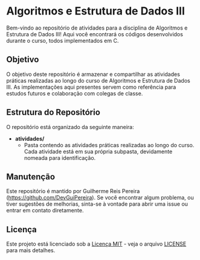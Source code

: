 # Algoritmos e Estrutura de Dados III

Bem-vindo ao repositório de atividades para a disciplina de Algoritmos e Estrutura de Dados III! Aqui você encontrará os códigos desenvolvidos durante o curso, todos implementados em C.

## Objetivo

O objetivo deste repositório é armazenar e compartilhar as atividades práticas realizadas ao longo do curso de Algoritmos e Estrutura de Dados III. As implementações aqui presentes servem como referência para estudos futuros e colaboração com colegas de classe.

## Estrutura do Repositório

O repositório está organizado da seguinte maneira:

- **atividades/**
  - Pasta contendo as atividades práticas realizadas ao longo do curso. Cada atividade está em sua própria subpasta, devidamente nomeada para identificação.

## Manutenção

Este repositório é mantido por Guilherme Reis Pereira (https://github.com/DevGuiPereira). Se você encontrar algum problema, ou tiver sugestões de melhorias, sinta-se à vontade para abrir uma issue ou entrar em contato diretamente.

## Licença

Este projeto está licenciado sob a [Licença MIT](https://opensource.org/licenses/MIT) - veja o arquivo [LICENSE](LICENSE) para mais detalhes.
